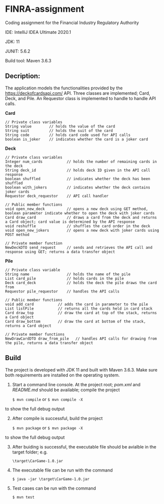 # FINRA-assignment
Coding assignment for the Financial Industry Regulatory Authority

IDE:  IntelliJ IDEA Ultimate 2020.1

JDK:  11

JUNIT:  5.6.2

Build tool:  Maven 3.6.3


## Decription:
The application models the functionalities provided by the https://deckofcardsapi.com/ API.  Three classes are implemented; Card, Deck, and Pile.  An Requestor class is implemented to handle to handle API calls.

**Card**

    // Private class variables
    String value        // holds the value of the card
    String suit         // holds the suit of the card
    String code         // holds card code used for API calls
    boolean is_joker    // indicates whether the card is a joker card


**Deck**

    // Private class variables
    Integer num_cards           // holds the number of remaining cards in the deck
    String deck_id              // holds deck ID given in the API call response
    boolean shuffled            // indicates whether the deck has been shuffled
    boolean with_jokers         // indicates whether the deck contains joker cards
    Requestor deck_requestor    // API call handler

    // Public member functions
    void open_new_deck          // opens a new deck using GET method, boolean parameter indicate whether to open the deck with joker cards
    Card draw_card              // draws a card from the deck and returns a Card object; card value is determined by the API response
    void reshuffle              // shuffles the card order in the deck
    void open_new_jokers        // opens a new deck with joker cards using POST method

    // Private member function
    NewDeckDTO send_request     // sends and retrieves the API call and response using GET; returns a data transfer object


**Pile**

    // Private class variable
    String name                 // holds the name of the pile
    List card_pile              // holds cards in the pile
    Deck card_deck              // holds the deck the pile draws the card from
    Requestor pile_requestor    // handles the API calls

    // Public member functions
    void add_card           // adds the card in parameter to the pile
    List listPile           // returns all the cards held in card stack
    Card draw_top           // draw the card at top of the stack, returns a Card object
    Card draw_bottom        // draw the card at bottom of the stack, returns a Card object

    // Private member functions
    NewDrawCardDTO draw_from_pile   // handles API calls for drawing from the pile, returns a data transfer object


## Build

The project is developed with JDK 11 and built with Maven 3.6.3.  Make sure both requirements are installed on the operating system.

1.  Start a command line console.  At the project root; *pom.xml* and *README.md* should be available; compile the project

    `$ mvn compile`
or
    `$ mvn compile -X`

to show the full debug output

2.  After compile is successful, build the project

    `$ mvn package`
or
    `$ mvn package -X`

to show the full debug output

3.  After buiding is successful, the executable file should be avialble in the target folder; e.g.

    `\target\CarGame-1.0.jar`

4.  The executable file can be run with the command

    `$ java -jar \target\CarGame-1.0.jar`

5.  Test cases can be run with the command

    `$ mvn test`

